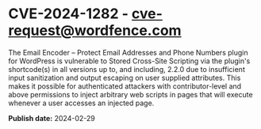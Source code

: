 # CVE-2024-1282 - cve-request@wordfence.com

The Email Encoder – Protect Email Addresses and Phone Numbers plugin for WordPress is vulnerable to Stored Cross-Site Scripting via the plugin's shortcode(s) in all versions up to, and including, 2.2.0 due to insufficient input sanitization and output escaping on user supplied attributes. This makes it possible for authenticated attackers with contributor-level and above permissions to inject arbitrary web scripts in pages that will execute whenever a user accesses an injected page.

**Publish date:** 2024-02-29
